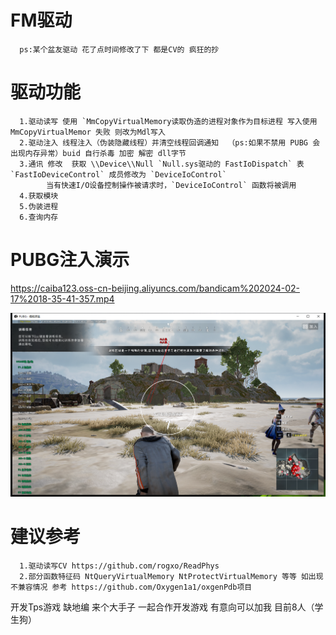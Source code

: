 # FM驱动
      ps:某个盆友驱动 花了点时间修改了下 都是CV的 疯狂的抄
# 驱动功能
      1.驱动读写 使用 `MmCopyVirtualMemory读取伪造的进程对象作为目标进程 写入使用MmCopyVirtualMemor 失败 则改为Mdl写入
      2.驱动注入 线程注入（伪装隐藏线程）并清空线程回调通知  （ps:如果不禁用 PUBG 会出现内存异常）buid 自行杀毒 加密 解密 dll字节
      3.通讯 修改  获取 \\Device\\Null `Null.sys驱动的 FastIoDispatch` 表  `FastIoDeviceControl` 成员修改为 `DeviceIoControl`
            当有快速I/O设备控制操作被请求时，`DeviceIoControl` 函数将被调用
      4.获取模块
      5.伪装进程
      6.查询内存
 # PUBG注入演示
https://caiba123.oss-cn-beijing.aliyuncs.com/bandicam%202024-02-17%2018-35-41-357.mp4

![image](https://github.com/HOOK11/FmDriver/blob/master/QQ%E6%88%AA%E5%9B%BE20230724213321.png)


# 建议参考
      1.驱动读写CV https://github.com/rogxo/ReadPhys
      2.部分函数特征码 NtQueryVirtualMemory NtProtectVirtualMemory 等等 如出现不兼容情况 参考 https://github.com/Oxygen1a1/oxgenPdb项目

开发Tps游戏 缺地编  来个大手子 一起合作开发游戏 有意向可以加我  目前8人（学生狗）

